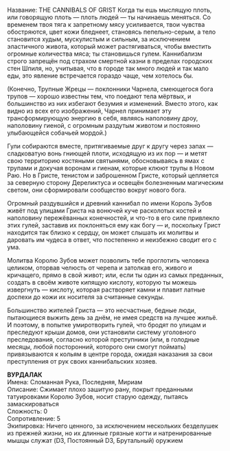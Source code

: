 Название: THE CANNIBALS OF GRIST
Когда ты ешь мыслящую плоть, или говорящую плоть — плоть людей — ты начинаешь меняться. Со временем твоя тяга к запретному мясу усиливается, твои чувства обостряются, цвет кожи бледнеет, становясь пепельно-серым, а тело становится худым, мускулистым и сильным, за исключением эластичного живота, который может растягиваться, чтобы вместить огромные количества мяса; ты становишься гулем. Каннибализм строго запрещён под страхом смертной казни в пределах городских стен Шпиля, но, учитывая, что в городе так много людей и так мало еды, это явление встречается гораздо чаще, чем хотелось бы.

(Конечно, Трупные Жрецы — поклонники Чарнела, смеющегося бога трупов — хорошо известны тем, что поедают тела мёртвых, и большинство из них избегают безумия и изменений. Вместо этого, как видно из всех его изображений, Чарнел принимает эту трансформирующую энергию в себя, являясь наполовину дроу, наполовину гиеной, с огромным раздутым животом и постоянно улыбающейся собачьей мордой.)

Гули собираются вместе, притягиваемые друг к другу через запах — сладковатую вонь гниющей плоти, исходящую из их пор — и метят свою территорию костяными святынями, обосновываясь в ямах с трупами и докучая воронам и гиенам, которые клюют трупы в Новом Раю. Но в Гристе, тенистом и заброшенном Гристе, который цепляется за северную сторону Дереликтуса и освещён болезненным магическим светом, они сформировали сообщество вокруг нового бога.

Огромный раздувшийся и древний каннибал по имени Король Зубов живёт под улицами Гриста на вонючей куче расколотых костей и наполовину пережёванных конечностей, и что-то в его силе привлекло этих гулей, заставив их поклоняться ему как богу — и, поскольку Грист находится так близко к сердцу, он может слышать их молитвы и даровать им чудеса в ответ, что постепенно и неизбежно сводит его с ума.

Молитва Королю Зубов может позволить тебе проглотить человека целиком, оторвав челюсть от черепа и затолкав его, живого и кричащего, прямо в свой живот; или, если ты один из самых преданных, создать в своём животе кипящую кислоту, которую ты можешь извергнуть — кислоту, которая растворяет камни и плавит латные доспехи до кожи их носителя за считанные секунды.

Большинство жителей Гриста — это несчастные, бедные люди, пытающиеся выжить день за днём, не имея средств на лучшее жильё. И поэтому, в попытке умиротворить гулей, что бродят по улицам и преследуют крыши домов, они установили систему уголовного преследования, согласно которой преступники (или, в голодные месяцы, любой посторонний, которого они смогут поймать) привязываются к кольям в центре города, ожидая наказания за свои преступления от рук своих каннибальских хозяев.

**ВУРДАЛАК**  
Имена: Сломанная Рука, Последняя, Мириам  
Описание: Сжимает плохо зашитую рану, покрыт преданными татуировками Королю Зубов, носит старую одежду, пытаясь замаскироваться  
Сложность: 0  
Сопротивление: 5  
Экипировка: Ничего ценного, за исключением нескольких безделушек из прежней жизни, но их длинные грязные когти и натренированные мышцы служат (D3, Постоянный D3, Брутальный) оружием
